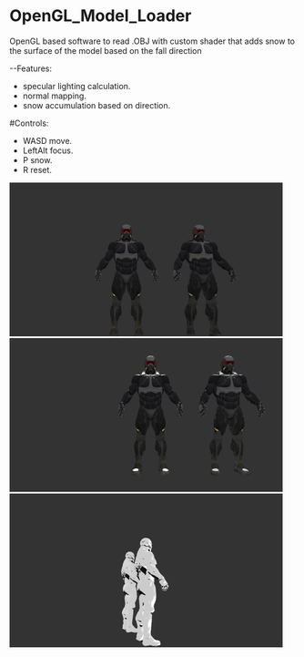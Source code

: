 # OpenGL_Model_Loader
OpenGL based software to read .OBJ with custom shader that adds snow to the surface of the model based on the fall direction

--Features:
- specular lighting calculation.
- normal mapping.
- snow accumulation based on direction.

#Controls:
- WASD move.
- LeftAlt focus.
- P snow.
- R reset.

![](snow.gif) ![](snowOn.gif) ![](snowShow.gif) 
